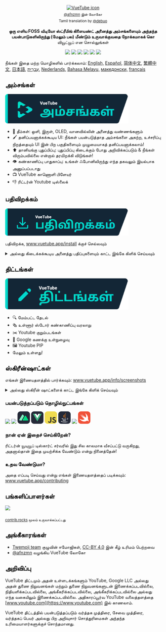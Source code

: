 <p align="center">
  <a href="https://vuetube.app/">
    <img src="https://cdn.discordapp.com/attachments/751596360108605500/980418672331988992/VueTube_Dark.svg" alt="VueTube icon" width="500"/>
  </a>
  </br>
  <sub><a href="https://github.com/afnzmn">@afnzmn</a> இன் லோகோ</sub></br>
  <sub>Tamil translation by <a href="https://github.com/debuo">@debuo</a></sub>
  </br>
  </br>
<strong>ஒரு எளிய FOSS வீடியோ ஸ்ட்ரீமிங் கிளையண்ட் அனைத்து அம்சங்களையும் அந்தந்த பயன்பாடுகளிலிருந்து (மேலும் பல) மீண்டும் உருவாக்குவதை நோக்கமாகக் கொ</strong>
</br>
வியூட்யூப் என சொல்லுங்கள்
</p>

<p align="center">
  <a href="https://github.com/VueTubeApp/VueTube/blob/main/LICENSE" alt="License"><img src="https://img.shields.io/github/license/VueTubeApp/VueTube"></img></a>
  <a href="https://github.com/VueTubeApp/VueTube/actions/workflows/ci.yml" alt="CI"><img src="https://github.com/VueTubeApp/VueTube/actions/workflows/ci.yml/badge.svg"></img></a>
  <a href="https://reddit.com/r/vuetube" alt="Reddit"><img src="https://img.shields.io/reddit/subreddit-subscribers/vuetube?label=r%2FVuetube&logo=reddit&logoColor=white"></img></a>
  <a href="https://t.me/VueTube" alt="Telegram"><img src="https://img.shields.io/endpoint?color=neon&style=flat&url=https%3A%2F%2Ftg.sumanjay.workers.dev%2Fvuetube"></img></a>
  <a href="https://discord.gg/7P8KJrdd5W" alt="Discord"><img src="https://img.shields.io/discord/946587366242533377?label=Discord&style=flat&logo=discord&logoColor=white"></img></a>
  <a href="https://twitter.com/VueTubeApp" alt="Twitter"><img src="https://img.shields.io/twitter/follow/VueTubeApp?label=Follow&style=flat&logo=twitter"></img></a>
</p>

நீங்கள் இதை மற்ற மொழிகளில் பார்க்கலாம்: [English,](readme.md) [Español,](readme.es.md) [简体中文,](readme.zh-hans.md) [繁體中文,](readme.zh-hant.md) [日本語,](readme.ja.md) [עִברִית,](readme.he.md) [Nederlands,](readme.nl.md) [Bahasa Melayu,](readme.ms.md) [македонски,](readme.mk.md) [français](readme.fr.md)

## அம்சங்கள்

<img src="./resources/readme-ta/Features.ta.svg" alt="VueTube icon" width="400"/>

- 🎨 தீம்கள்: ஒளி, இருள், OLED, வானவில்லின் அனைத்து வண்ணங்களும்
- 🖌️ தனிப்பயனாக்கக்கூடிய UI: நீங்கள் பயன்படுத்தாத அம்சங்களை அகற்ற, உச்சரிப்பு நிறத்தையும் UI இன் பிற பகுதிகளையும் முழுமையாகத் தனிப்பயனாக்கலாம்!
- ⬆️ தானியங்கு புதுப்பிப்பு: புதுப்பிப்பு கிடைக்கும் போது அறிவிக்கப்படும் & நீங்கள் விரும்பவில்லை என்றால் தரமிறக்கி விடுங்கள்!
- 👁️ கண்காணிப்பு பாதுகாப்பு: உங்கள் ஃபோனிலிருந்து எந்த தகவலும் இயல்பாக அனுப்பப்படாது
- 📺 VueTube காணொளி பிளேயர்
- 👎 ரிட்டர்ன் Youtube டிஸ்லைக்

## பதிவிறக்கம்

<img src="./resources/readme-ta/Install.ta.svg" alt="VueTube icon" width="400"/>

பதிவிறக்க, www.vuetube.app/install க்குச் செல்லவும்

<details>
  <summary>அல்லது கிடைக்கக்கூடிய அனைத்து பதிப்புகளையும் காட்ட இங்கே கிளிக் செய்யவும்</summary>
<br />

### Android
| <a href=https://nightly.link/VueTubeApp/VueTube/workflows/ci/main/android.zip><img id="im" width="200" src=./resources/getunstable.png></a>  | <a href=https://github.com/VueTubeApp/VueTube/releases/download/0.2/VueTube-Canary-June-15-2022.apk><img id="im" width="200" src=./resources/getcanary.png></a> | <a href=https://vuetube.app/install><img id="im" width="200" src=./resources/getstable.png></a>  |
| ------------- | ------------- |  ------------- |
| நிறைய பிழைகள் உள்ளன, ஆனால் அம்சங்களுக்கான ஆரம்ப அணுகல் | நிலையற்றதை விட குறைவான பிழைகள், நிலையானதை விட சற்று கூடுதல் அம்சங்கள் | பயன்பாடு இன்னும் மேம்படுத்தப்படும் வரை கிடைக்காது |
  

### iOS
| <a href=https://nightly.link/VueTubeApp/VueTube/workflows/ci/main/iOS.zip><img id="im" width="200" src=./resources/getunstable.png></a>  | <a href=https://cdn.discordapp.com/attachments/949908267855921163/972164558930198528/VueTube-Canary-May-6-2022.ipa><img id="im" width="200" src=./resources/getcanary.png></a> | <a href=https://vuetube.app/install><img id="im" width="200" src=./resources/getstable.png></a>  |
| ------------- | ------------- |  ------------- |
| நிறைய பிழைகள் உள்ளன, ஆனால் அம்சங்களுக்கான ஆரம்ப அணுகல் | நிலையற்றதை விட குறைவான பிழைகள், நிலையானதை விட சற்று கூடுதல் அம்சங்கள் | பயன்பாடு இன்னும் மேம்படுத்தப்படும் வரை கிடைக்காது |
  
</details>

## திட்டங்கள்

<img src="./resources/readme-ta/Plans.ta.svg" alt="VueTube icon" width="400"/>

- 🔍 மேம்பட்ட தேடல்
- 🗞️ உள்ளூர் ஸ்டோர் கண்காணிப்பு வரலாறு
- ✂️ Youtube குறும்படங்கள்
- 🧑 Google கணக்கு உள்நுழைவு
- 🖼️ Youtube PIP
- மேலும் உள்ளது!

## ஸ்கிரீன்ஷாட்கள்

எங்கள் இணையதளத்தில் பார்க்கவும்: www.vuetube.app/info/screenshots

<details>
  <summary> அல்லது ஸ்கிரீன் ஷாட்களைக் காட்ட இங்கே கிளிக் செய்யவும் </summary>
<br />
  
<img src="https://vuetube.app/wtch.png" width="400">
<img src="https://vuetube.app/stng.png" width="400">
<img src="https://vuetube.app/srch.png" width="400">
     
</details>

### பயன்படுத்தப்படும் தொழில்நுட்பங்கள்

<a href="https://capacitorjs.com/solution/vue"><img src="https://cdn.discordapp.com/attachments/953538236716814356/955694368742834176/Capacitator-Dark.svg" height=40/></a> <a href="https://vuetifyjs.com/"><img src="https://cdn.discordapp.com/attachments/810799100940255260/973719873467342908/Vuetify-Dark.svg" height=40/></a> <a href="https://nuxtjs.org/"><img src="https://github.com/tandpfun/skill-icons/raw/main/icons/NuxtJS-Dark.svg" height=40/></a> <a href="https://vuejs.org/"><img src="https://github.com/tandpfun/skill-icons/raw/main/icons/VueJS-Dark.svg" height=40/></a> <a href="https://javascript.com/"><img src="https://github.com/tandpfun/skill-icons/raw/main/icons/JavaScript.svg" height=40/></a> <a href="https://java.com/"><img src="https://github.com/tandpfun/skill-icons/raw/main/icons/Java-Dark.svg" height=40/></a> <a href="https://gradle.com/"><img src="https://cdn.discordapp.com/attachments/810799100940255260/955691550560636958/Gradle.svg" height=40/></a> <a href="https://developer.apple.com/swift/"><img src="https://github.com/tandpfun/skill-icons/raw/main/icons/Swift.svg" height=40/></a>

### நான் ஏன் இதைச் செய்கிறேன்?

ரிட்டர்ன் யூடியூப் டிஸ்கார்ட் சர்வரில் இது சில காலமாக வீசப்பட்டு வருகிறது, அதனால்தான் இதை முயற்சிக்க வேண்டும் என்று நினைத்தேன்!

### உதவ வேண்டுமா?

அதை எப்படி செய்வது என்று எங்கள் இணையதளத்தைப் படிக்கவும்: www.vuetube.app/contributing

## பங்களிப்பாளர்கள்

<a href="https://github.com/VueTubeApp/VueTube/graphs/contributors">
  <img src="https://contrib.rocks/image?repo=VueTubeApp/VueTube" />
</a>

<sub>[contrib.rocks](https://contrib.rocks) மூலம் உருவாக்கப்பட்டது </sub>

## அங்கீகாரங்கள்

- [Twemoji team](https://twemoji.twitter.com/) குழுவின் ஈமோஜிகள், [CC-BY 4.0](https://creativecommons.org/licenses/by/4.0/) இன் கீழ் உரிமம் பெற்றவை
- [@afnzmn](https://github.com/afnzmn) வழங்கிய VueTube லோகோ

## அறிவிப்பு

VueTube திட்டமும் அதன் உள்ளடக்கங்களும் YouTube, Google LLC அல்லது அதன் துணை நிறுவனங்கள் மற்றும் துணை நிறுவனங்களுடன் இணைக்கப்படவில்லை, நிதியளிக்கப்படவில்லை, அங்கீகரிக்கப்படவில்லை, அங்கீகரிக்கப்படவில்லை அல்லது எந்த வகையிலும் இணைக்கப்படவில்லை. அதிகாரப்பூர்வ YouTube வலைத்தளத்தை [www.youtube.com](https://www.youtube.com) இல் காணலாம்.

VueTube திட்டத்தில் பயன்படுத்தப்படும் வர்த்தக முத்திரை, சேவை முத்திரை, வர்த்தகப் பெயர் அல்லது பிற அறிவுசார் சொத்துரிமைகள் அந்தந்த உரிமையாளர்களுக்குச் சொந்தமானது.
